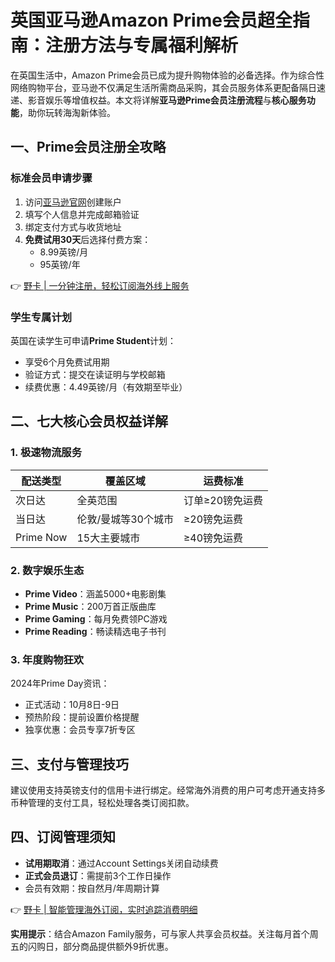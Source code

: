 # 英国亚马逊Amazon Prime会员超全指南：注册方法与专属福利解析

在英国生活中，Amazon Prime会员已成为提升购物体验的必备选择。作为综合性网络购物平台，亚马逊不仅满足生活所需商品采购，其会员服务体系更配备隔日速递、影音娱乐等增值权益。本文将详解**亚马逊Prime会员注册流程**与**核心服务功能**，助你玩转海淘新体验。

## 一、Prime会员注册全攻略
### 标准会员申请步骤
1. 访问[亚马逊官网](https://www.amazon.co.uk)创建账户
2. 填写个人信息并完成邮箱验证
3. 绑定支付方式与收货地址
4. **免费试用30天**后选择付费方案：
   - 8.99英镑/月
   - 95英镑/年

👉 [野卡 | 一分钟注册，轻松订阅海外线上服务](https://bbtdd.com/yeka)

### 学生专属计划
英国在读学生可申请**Prime Student**计划：
- 享受6个月免费试用期
- 验证方式：提交在读证明与学校邮箱
- 续费优惠：4.49英镑/月（有效期至毕业）

## 二、七大核心会员权益详解
### 1. 极速物流服务
| 配送类型 | 覆盖区域                  | 运费标准           |
|----------|---------------------------|--------------------|
| 次日达   | 全英范围                | 订单≥20镑免运费    |
| 当日达   | 伦敦/曼城等30个城市      | ≥20镑免运费        |
| Prime Now| 15大主要城市             | ≥40镑免运费        |



### 2. 数字娱乐生态
- **Prime Video**：涵盖5000+电影剧集
- **Prime Music**：200万首正版曲库
- **Prime Gaming**：每月免费领PC游戏
- **Prime Reading**：畅读精选电子书刊

### 3. 年度购物狂欢
2024年Prime Day资讯：
- 正式活动：10月8日-9日
- 预热阶段：提前设置价格提醒
- 独享优惠：会员专享7折专区

## 三、支付与管理技巧
建议使用支持英镑支付的信用卡进行绑定。经常海外消费的用户可考虑开通支持多币种管理的支付工具，轻松处理各类订阅扣款。



## 四、订阅管理须知
- **试用期取消**：通过Account Settings关闭自动续费
- **正式会员退订**：需提前3个工作日操作
- 会员有效期：按自然月/年周期计算

👉 [野卡 | 智能管理海外订阅，实时追踪消费明细](https://bbtdd.com/yeka)

**实用提示**：结合Amazon Family服务，可与家人共享会员权益。关注每月首个周五的闪购日，部分商品提供额外9折优惠。